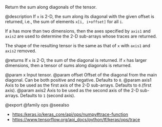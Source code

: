 Return the sum along diagonals of the tensor.

@description
If `x` is 2-D, the sum along its diagonal with the given offset is
returned, i.e., the sum of elements `x[i, i+offset]` for all `i`.

If a has more than two dimensions, then the axes specified by `axis1`
and `axis2` are used to determine the 2-D sub-arrays whose traces are
returned.

The shape of the resulting tensor is the same as that of `x` with `axis1`
and `axis2` removed.

@returns
If `x` is 2-D, the sum of the diagonal is returned. If `x` has
larger dimensions, then a tensor of sums along diagonals is
returned.

@param x Input tensor.
@param offset Offset of the diagonal from the main diagonal. Can be
    both positive and negative. Defaults to `0`.
@param axis1 Axis to be used as the first axis of the 2-D sub-arrays.
    Defaults to `0`.(first axis).
@param axis2 Axis to be used as the second axis of the 2-D sub-arrays.
    Defaults to `1` (second axis).

@export
@family ops
@seealso
+ <https:/keras.io/keras_core/api/ops/numpy#trace-function>
+ <https://www.tensorflow.org/api_docs/python/tf/keras/ops/trace>
